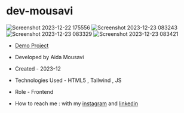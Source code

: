 # dev-mousavi
![Screenshot 2023-12-22 175556](https://github.com/aida-mousavi/dev-mousavi/assets/115708698/6c8e1fe6-4627-4231-bfaa-9f52b36c9b60)
![Screenshot 2023-12-23 083243](https://github.com/aida-mousavi/dev-mousavi/assets/115708698/f389de68-9eea-4f72-878b-39175d21de39)
![Screenshot 2023-12-23 083329](https://github.com/aida-mousavi/dev-mousavi/assets/115708698/dc85f7a8-e4c5-430f-943d-0f3dc87795d7)
![Screenshot 2023-12-23 083421](https://github.com/aida-mousavi/dev-mousavi/assets/115708698/fefe15ab-1391-40bb-8bf9-60d2608933b2)



- [Demo Project](https://aida-mousavi.github.io/dev-mousavi//)

- Developed by Aida Mousavi

- Created - 2023-12

- Technologies Used - HTML5 , Tailwind , JS

- Role - Frontend

- How to reach me : with my [instagram](https://www.instagram.com/dev.mousavi) and [linkedin](www.linkedin.com/in/aida-mousavi-18791a292)

